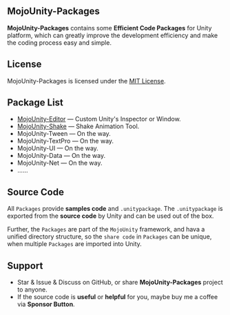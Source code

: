 ## MojoUnity-Packages

**MojoUnity-Packages** contains some **Efficient Code Packages** for Unity platform, which can greatly improve the development efficiency and make the coding process easy and simple.  

## License

MojoUnity-Packages is licensed under the [MIT License](./LICENSE "MojoUnity-Packages Under MIT License").

## Package List

* [MojoUnity-Editor](/MojoUnity-Editor) — Custom Unity's Inspector or Window.
* [MojoUnity-Shake](/MojoUnity-Shake)   — Shake Animation Tool.
* MojoUnity-Tween — On the way.
* MojoUnity-TextPro — On the way.
* MojoUnity-UI — On the way.
* MojoUnity-Data — On the way.
* MojoUnity-Net — On the way.
* ……

## Source Code

All `Packages` provide **samples code** and `.unitypackage`. The `.unitypackage` is exported from the **source code** by Unity and can be used out of the box.

Further, the `Packages` are part of the `MojoUnity` framework, and hava a unified directory structure, so the `share code` in `Packages` can be unique, when multiple `Packages` are imported into Unity.

## Support

* Star & Issue & Discuss on GitHub, or share **MojoUnity-Packages** project to anyone.
* If the source code is **useful** or **helpful** for you, maybe buy me a coffee via **Sponsor Button**.
